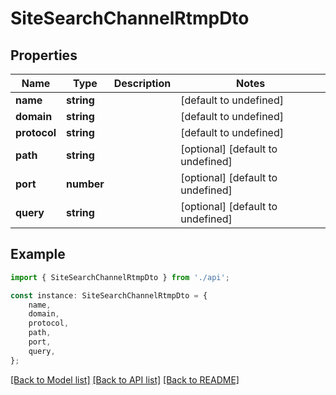 # SiteSearchChannelRtmpDto


## Properties

Name | Type | Description | Notes
------------ | ------------- | ------------- | -------------
**name** | **string** |  | [default to undefined]
**domain** | **string** |  | [default to undefined]
**protocol** | **string** |  | [default to undefined]
**path** | **string** |  | [optional] [default to undefined]
**port** | **number** |  | [optional] [default to undefined]
**query** | **string** |  | [optional] [default to undefined]

## Example

```typescript
import { SiteSearchChannelRtmpDto } from './api';

const instance: SiteSearchChannelRtmpDto = {
    name,
    domain,
    protocol,
    path,
    port,
    query,
};
```

[[Back to Model list]](../README.md#documentation-for-models) [[Back to API list]](../README.md#documentation-for-api-endpoints) [[Back to README]](../README.md)
